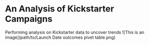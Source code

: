 # An Analysis of Kickstarter Campaigns
Performing analysis on Kickstarter data to uncover trends
![This is an image](path/to/Launch Date outcomes pivet table.png)
